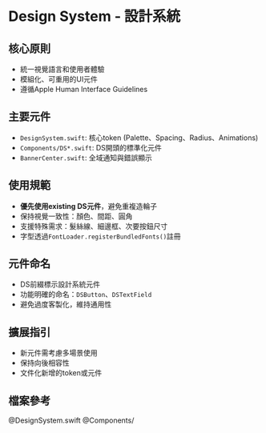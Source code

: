 # Design System - 設計系統

## 核心原則
- 統一視覺語言和使用者體驗
- 模組化、可重用的UI元件
- 遵循Apple Human Interface Guidelines

## 主要元件
- `DesignSystem.swift`: 核心token (Palette、Spacing、Radius、Animations)
- `Components/DS*.swift`: DS開頭的標準化元件
- `BannerCenter.swift`: 全域通知與錯誤顯示

## 使用規範
- **優先使用existing DS元件**，避免重複造輪子
- 保持視覺一致性：顏色、間距、圓角
- 支援特殊需求：髮絲線、細邊框、次要按鈕尺寸
- 字型透過`FontLoader.registerBundledFonts()`註冊

## 元件命名
- DS前綴標示設計系統元件
- 功能明確的命名：`DSButton`、`DSTextField`
- 避免過度客製化，維持通用性

## 擴展指引
- 新元件需考慮多場景使用
- 保持向後相容性
- 文件化新增的token或元件

## 檔案參考
@DesignSystem.swift
@Components/